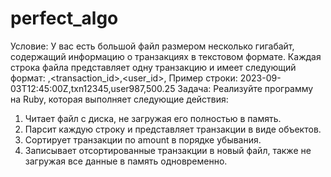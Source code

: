 # perfect_algo
Условие:
У вас есть большой файл размером несколько гигабайт, содержащий информацию о
транзакциях в текстовом формате. Каждая строка файла представляет одну транзакцию и
имеет следующий формат:
<timestamp>,<transaction_id>,<user_id>,<amount>
Пример строки:
2023-09-03T12:45:00Z,txn12345,user987,500.25
Задача: Реализуйте программу на Ruby, которая выполняет следующие действия:
1. Читает файл с диска, не загружая его полностью в память.
2. Парсит каждую строку и представляет транзакции в виде объектов.
3. Сортирует транзакции по amount в порядке убывания.
4. Записывает отсортированные транзакции в новый файл, также не загружая все данные
в память одновременно.
